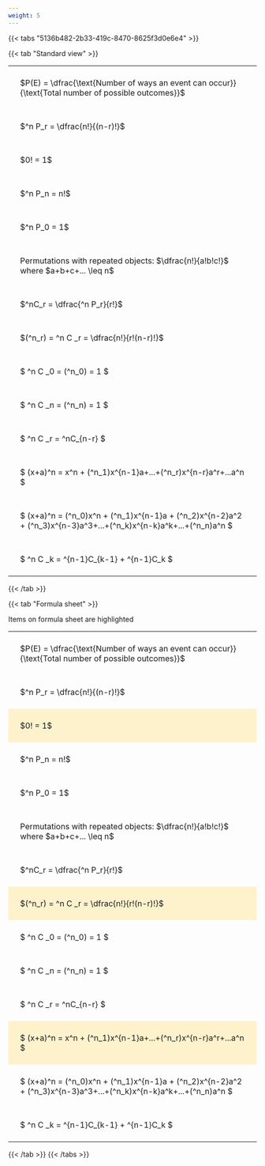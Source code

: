 ```yaml
---
weight: 5
---
```


{{< tabs "5136b482-2b33-419c-8470-8625f3d0e6e4" >}}

{{< tab "Standard view" >}}

<style type="text/css">
#T_f6bfa th.col_heading {
  text-align: left;
  font-size: 1em;
}
#T_f6bfa td {
  text-align: left;
  font-size: 1em;
  padding: 1.5em;
}
</style>
<table id="T_f6bfa">
  <thead>
  </thead>
  <tbody>
    <tr>
      <td id="T_f6bfa_row0_col0" class="data row0 col0" >$P(E) = \dfrac{\text{Number of ways an event can occur}}{\text{Total number of possible outcomes}}$</td>
    </tr>
    <tr>
      <td id="T_f6bfa_row1_col0" class="data row1 col0" >$^n P_r = \dfrac{n!}{(n-r)!}$</td>
    </tr>
    <tr>
      <td id="T_f6bfa_row2_col0" class="data row2 col0" >$0! = 1$</td>
    </tr>
    <tr>
      <td id="T_f6bfa_row3_col0" class="data row3 col0" >$^n P_n = n!$</td>
    </tr>
    <tr>
      <td id="T_f6bfa_row4_col0" class="data row4 col0" >$^n P_0 = 1$</td>
    </tr>
    <tr>
      <td id="T_f6bfa_row5_col0" class="data row5 col0" >Permutations with repeated objects: $\dfrac{n!}{a!b!c!}$ where $a+b+c+... \leq n$</td>
    </tr>
    <tr>
      <td id="T_f6bfa_row6_col0" class="data row6 col0" >$^nC_r = \dfrac{^n P_r}{r!}$</td>
    </tr>
    <tr>
      <td id="T_f6bfa_row7_col0" class="data row7 col0" >$(^n_r) = ^n C _r = \dfrac{n!}{r!(n-r)!}$</td>
    </tr>
    <tr>
      <td id="T_f6bfa_row8_col0" class="data row8 col0" >$ ^n C _0 = (^n_0) = 1 $</td>
    </tr>
    <tr>
      <td id="T_f6bfa_row9_col0" class="data row9 col0" >$ ^n C _n = (^n_n) = 1 $</td>
    </tr>
    <tr>
      <td id="T_f6bfa_row10_col0" class="data row10 col0" >$ ^n C _r = ^nC_{n-r} $</td>
    </tr>
    <tr>
      <td id="T_f6bfa_row11_col0" class="data row11 col0" >$ (x+a)^n = x^n + (^n_1)x^{n-1}a+...+(^n_r)x^{n-r}a^r+...a^n    $</td>
    </tr>
    <tr>
      <td id="T_f6bfa_row12_col0" class="data row12 col0" >$ (x+a)^n = (^n_0)x^n + (^n_1)x^{n-1}a + (^n_2)x^{n-2}a^2 + (^n_3)x^{n-3}a^3+...+(^n_k)x^{n-k}a^k+...+(^n_n)a^n $</td>
    </tr>
    <tr>
      <td id="T_f6bfa_row13_col0" class="data row13 col0" >$ ^n C _k = ^{n-1}C_{k-1} + ^{n-1}C_k $</td>
    </tr>
  </tbody>
</table>
{{< /tab >}}

{{< tab "Formula sheet" >}}

Items on formula sheet are highlighted 
<br>
<style type="text/css">
#T_90c15 th.col_heading {
  text-align: left;
  font-size: 1em;
}
#T_90c15 td {
  text-align: left;
  font-size: 1em;
  padding: 1.5em;
}
#T_90c15_row0_col0, #T_90c15_row1_col0, #T_90c15_row3_col0, #T_90c15_row4_col0, #T_90c15_row5_col0, #T_90c15_row6_col0, #T_90c15_row8_col0, #T_90c15_row9_col0, #T_90c15_row10_col0, #T_90c15_row12_col0, #T_90c15_row13_col0 {
  background-color: rgba(0,0,0,0);
}
#T_90c15_row2_col0, #T_90c15_row7_col0, #T_90c15_row11_col0 {
  background-color: rgba(255,194,10, 0.2);
}
</style>
<table id="T_90c15">
  <thead>
  </thead>
  <tbody>
    <tr>
      <td id="T_90c15_row0_col0" class="data row0 col0" >$P(E) = \dfrac{\text{Number of ways an event can occur}}{\text{Total number of possible outcomes}}$</td>
    </tr>
    <tr>
      <td id="T_90c15_row1_col0" class="data row1 col0" >$^n P_r = \dfrac{n!}{(n-r)!}$</td>
    </tr>
    <tr>
      <td id="T_90c15_row2_col0" class="data row2 col0" >$0! = 1$</td>
    </tr>
    <tr>
      <td id="T_90c15_row3_col0" class="data row3 col0" >$^n P_n = n!$</td>
    </tr>
    <tr>
      <td id="T_90c15_row4_col0" class="data row4 col0" >$^n P_0 = 1$</td>
    </tr>
    <tr>
      <td id="T_90c15_row5_col0" class="data row5 col0" >Permutations with repeated objects: $\dfrac{n!}{a!b!c!}$ where $a+b+c+... \leq n$</td>
    </tr>
    <tr>
      <td id="T_90c15_row6_col0" class="data row6 col0" >$^nC_r = \dfrac{^n P_r}{r!}$</td>
    </tr>
    <tr>
      <td id="T_90c15_row7_col0" class="data row7 col0" >$(^n_r) = ^n C _r = \dfrac{n!}{r!(n-r)!}$</td>
    </tr>
    <tr>
      <td id="T_90c15_row8_col0" class="data row8 col0" >$ ^n C _0 = (^n_0) = 1 $</td>
    </tr>
    <tr>
      <td id="T_90c15_row9_col0" class="data row9 col0" >$ ^n C _n = (^n_n) = 1 $</td>
    </tr>
    <tr>
      <td id="T_90c15_row10_col0" class="data row10 col0" >$ ^n C _r = ^nC_{n-r} $</td>
    </tr>
    <tr>
      <td id="T_90c15_row11_col0" class="data row11 col0" >$ (x+a)^n = x^n + (^n_1)x^{n-1}a+...+(^n_r)x^{n-r}a^r+...a^n    $</td>
    </tr>
    <tr>
      <td id="T_90c15_row12_col0" class="data row12 col0" >$ (x+a)^n = (^n_0)x^n + (^n_1)x^{n-1}a + (^n_2)x^{n-2}a^2 + (^n_3)x^{n-3}a^3+...+(^n_k)x^{n-k}a^k+...+(^n_n)a^n $</td>
    </tr>
    <tr>
      <td id="T_90c15_row13_col0" class="data row13 col0" >$ ^n C _k = ^{n-1}C_{k-1} + ^{n-1}C_k $</td>
    </tr>
  </tbody>
</table>
{{< /tab >}}
{{< /tabs >}}